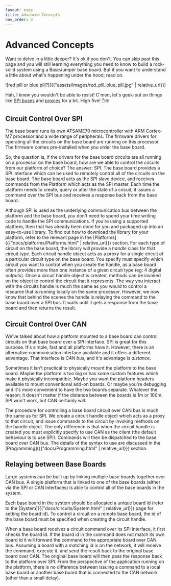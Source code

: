 ```yaml
---
layout: page
title: Advanced Concepts
nav_order: 3
---
```


# Advanced Concepts
Want to delve in a little deeper? It's ok if you don't. You can skip past this page and you will still learning everything you need to know to build a rock-solid system using a BaseJumper base board. But if you want to understand a little about what's happening under the hood; read on.

![red pill or blue pill?]({{"assets/images/red_pill_blue_pill.jpg" | relative_url}})

Hah, I knew you wouldn't be able to resist! C'mon, let's geek-out on things like [SPI buses](https://en.wikipedia.org/wiki/Serial_Peripheral_Interface) and [proxies](https://en.wikipedia.org/wiki/Proxy_pattern) for a bit. High five! :raised_hand::nerd_face:

## Circuit Control Over SPI
The base board runs its own ATSAME70 microcontroller with ARM Cortex-M7 processor and a wide range of peripherals. The firmware drivers for operating all the circuits on the base board are running on this processor. The firmware comes pre-installed when you order the base board. 

So, the question is, if the drivers for the base board circuits are all running on a processor on the base board, how are we able to control the circuits from our platform of choice? The answer: SPI. The base board provides a SPI interface which can be used to remotely control all of the circuits on the base board. The base board acts as the SPI slave device, and receives commands from the Platform which acts as the SPI master. Each time the platform needs to create, query or alter the state of a circuit, it issues a command over the SPI bus and receives a response back from the base board.

Although SPI is used as the underlying communication bus between the platform and the base board, you don't need to spend your time writing code to handle the SPI communications. If you're using a supported platform, then that has already been done for you and packaged up into an easy-to-use library. To find out how to download the library for your platform, refer to the relevant page in the [Platforms]({{"docs/platforms/Platforms.html" | relative_url}}) section. For each type of circuit on the base board, the library will provide a *handle* class for that circuit type. Each circuit handle object acts as a proxy for a single circuit of a particular circuit type on the base board. You specify must specify which circuit you want to control when you create the handle, as a base board often provides more than one instance of a given circuit type (eg: 4 digital outputs). Once a circuit handle object is created, methods can be invoked on the object to control the circuit that it represents. The way you interact with the circuits handle is much the same as you would to control a resource that is running locally on the same processor. However, we now know that behind the scenes the handle is relaying the command to the base board over a SPI bus. It waits until it gets a response from the base board and then returns the result.

## Circuit Control Over CAN
We've talked about how a platform mounted to a base board can control circuits on that base board over a SPI interface. SPI is great for this purpose. It's simple, fast and all platforms have it. However, there is an alternative communication interface available and it offers a different advantage. That interface is *CAN bus*, and it's advantage is *distance*. 

Sometimes it isn't practical to physically mount the platform to the base board. Maybe the platform is too big or has some custom features which make it physically incompatible. Maybe you want the platform headers available to mount conventional add-on boards. Or maybe you're debugging and it's more convenient to have the two boards separate. Whatever the reason; it doesn't matter if the distance between the boards is 1m or 100m. SPI won't work, but CAN certainly will.

The procedure for controlling a base board circuit over CAN bus is much the same as for SPI. We create a circuit handle object which acts as a proxy to that circuit, and issue commands to the circuit by invoking methods on the handle object. The only difference is that when the circuit handle is created you must explicitly specify to use CAN as the client (the default behaviour is to use SPI). Commands will then be dispatched to the base board over CAN bus. The details of the syntax to use are discussed in the [Programming]({{"docs/Programming.html" | relative_url}}) section.    

## Relaying between Base Boards
Large systems can be built up by linking multiple base boards together over CAN bus. A single platform that is linked to one of the base boards (either via the SPI or CAN interfaces) is able to control all of the base boards in the system.

Each base board in the system should be allocated a unique board id (refer to the [System]({{"docs/circuits/System.html" | relative_url}}) page for setting the board id). To control a circuit on a remote base board, the id of the base board must be specified when creating the circuit handle.

When a base board receives a circuit command over its SPI interface, it first checks the board id. If the board id in the command does not match its own board id it will forward the command to the appropriate board over CAN bus. Assuming a board with a matching id is on the network, it will receive the command, execute it, and send the result back to the original base board over CAN. The original base board will then pass the response back to the platform over SPI. From the perspective of the application running on the platform, there is no difference between issuing a command to a local base board or another base board that is connected to the CAN network (other than a small delay).